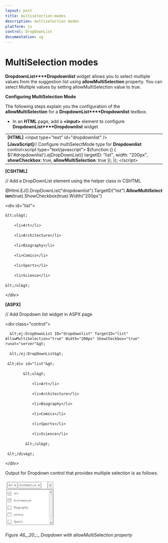 ```yaml
---
layout: post
title: multiselection-modes
description: multiselection modes
platform: js
control: DropDownList
documentation: ug
---
```


# MultiSelection modes

**DropdownList****Dropdownlist** widget allows you to select multiple values from the suggestion list using **allowMultiSelection** property. You can select Multiple values by setting allowMultiSelection value to true.

**Configuring MultiSelection Mode**

The following steps explain you the configuration of the **allowMultiSelection** for a **DropdownList****Dropdownlist** textbox.

* In an **HTML** page, add a **&lt;input&gt;** element to configure **DropdownList****Dropdownlist** widget



<table>
<tr>
<td>
<b>[HTML]</b>         &lt;input type="text" id="dropdownlist" /&gt;</td></tr>
<tr>
<td>
<b>[JavaScript]</b>// Configure multiSelectMode type for <b>Dropdownlist</b> control&lt;script type="text/javascript"&gt;        $(function () {            $('#dropdownlist').ejDropDownList({                targetID: "list",                width: "200px",                <b>showCheckbox</b>: true,                <b>allowMultiSelection</b>: true            });        });   &lt;/script&gt;</td></tr>
</table>


**[CSHTML]**

// Add a DropDownList element using the helper class in CSHTML



@Html.EJ().DropDownList("dropdownlist").TargetID("list").**AllowMultiSelection**(true).ShowCheckbox(true).Width("200px")

&lt;div id="list"&gt;

    &lt;ul&gt;

        <li>Art</li>

        <li>Architecture</li>

        <li>Biography</li>

        <li>Comics</li>

        <li>Sports</li>

        <li>Science</li>

    &lt;/ul&gt;

&lt;/div&gt;



**[ASPX]**

// Add Dropdown list widget in ASPX page



&lt;div class="control"&gt;

      &lt;ej:DropDownList ID="dropdownlist" TargetID="list" AllowMultiSelection="true" Width="200px" ShowCheckbox="true" runat="server"&gt;

      &lt;/ej:DropDownList&gt;

     &lt;div id="list"&gt;

            &lt;ul&gt;

                <li>Art</li>

                <li>Architecture</li>

                <li>Biography</li>

                <li>Comics</li>

                <li>Sports</li>

                <li>Science</li>

             &lt;/ul&gt;

     &lt;/div&gt;

&lt;/div&gt;



Output for Dropdown control that provides multiple selection is as follows.


![](multiselection-modes_images\multiselection-modes_img1.png)

_Figure_ _46__20__:_ _Dropdown with_ allowMultiSelection _property_ 


